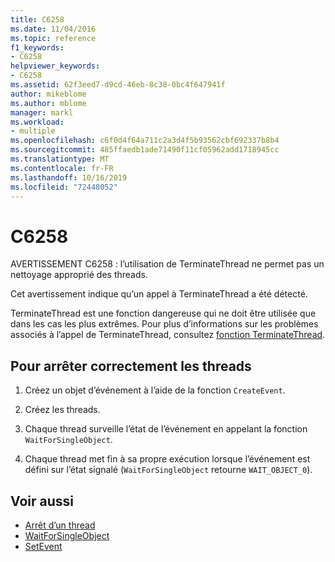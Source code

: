 ```yaml
---
title: C6258
ms.date: 11/04/2016
ms.topic: reference
f1_keywords:
- C6258
helpviewer_keywords:
- C6258
ms.assetid: 62f3eed7-d9cd-46eb-8c38-0bc4f647941f
author: mikeblome
ms.author: mblome
manager: markl
ms.workload:
- multiple
ms.openlocfilehash: c6f0d4f64a711c2a3d4f5b93562cbf692337b8b4
ms.sourcegitcommit: 485ffaedb1ade71490f11cf05962add1718945cc
ms.translationtype: MT
ms.contentlocale: fr-FR
ms.lasthandoff: 10/16/2019
ms.locfileid: "72448052"
---
```

# <a name="c6258"></a>C6258

AVERTISSEMENT C6258 : l’utilisation de TerminateThread ne permet pas un nettoyage approprié des threads.

Cet avertissement indique qu’un appel à TerminateThread a été détecté.

TerminateThread est une fonction dangereuse qui ne doit être utilisée que dans les cas les plus extrêmes. Pour plus d’informations sur les problèmes associés à l’appel de TerminateThread, consultez [fonction TerminateThread](/windows/desktop/api/processthreadsapi/nf-processthreadsapi-terminatethread).

## <a name="to-properly-terminate-threads"></a>Pour arrêter correctement les threads

1. Créez un objet d’événement à l’aide de la fonction `CreateEvent`.

2. Créez les threads.

3. Chaque thread surveille l’état de l’événement en appelant la fonction `WaitForSingleObject`.

4. Chaque thread met fin à sa propre exécution lorsque l’événement est défini sur l’état signalé (`WaitForSingleObject` retourne `WAIT_OBJECT_0`).

## <a name="see-also"></a>Voir aussi

- [Arrêt d’un thread](http://go.microsoft.com/fwlink/?LinkId=150234)
- [WaitForSingleObject](http://go.microsoft.com/fwlink/?LinkId=150235)
- [SetEvent](http://go.microsoft.com/fwlink/?LinkId=150232)
